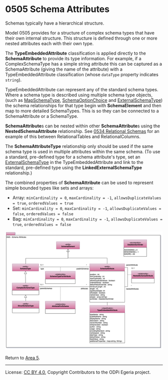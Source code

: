 <!-- SPDX-License-Identifier: CC-BY-4.0 -->
<!-- Copyright Contributors to the ODPi Egeria project. -->

# 0505 Schema Attributes

Schemas typically have a hierarchical structure.

Model 0505 provides for a structure of complex schema types that have their own internal structure.
This structure is defined through one or more nested attributes each with their own type.

The **TypeEmbeddedAttribute** classification is applied directly
to the **SchemaAttribute** to provide its type information.
For example, if a ComplexSchemaType has a simple string
attribute this can be captured as a SchemaAttribute (giving the name of the attribute) with a TypeEmbeddedAttribute
classification (whose `dataType` property indicates `string`).

TypeEmbeddedAttribute can represent any of the standard schema types.
Where a schema type is described using multiple schema type objects,
(such as [MapSchemaType](0511-Map-Schema-Elements.md),
[SchemaOptionChoice](0501-Schema-Elements.md) and [ExternalSchemaType](0507-External-Schema-Type.md))
the schema relationships for that type begin with **SchemaElement** and then map to more detailed SchemaTypes.
This is so they can be connected to a SchemaAttribute or a SchemaType.

**SchemaAttribute**s can be nested within other **SchemaAttribute**s
using the **NestedSchemaAttribute** relationship. See [0534 Relational Schemas](0534-Relational-Schemas.md) for an
example of this between RelationalTables and RelationalColumns.

The **SchemaAttributeType** relationship only should be used if the same schema type
is used in multiple attributes within the same schema.
(To use a standard, pre-defined type for a schema attribute's type, set an
[ExternalSchemaType](0507-External-Schema-Type.md) in the TypeEmbeddedAttribute and link to the
standard, pre-defined type using the **LinkedExternalSchemaType** relationship.)

The combined properties of **SchemaAttribute** can be used to represent simple bounded types
like sets and arrays:

- Array: `minCardinality = 0`, `maxCardinality = -1`, `allowsDuplicateValues = true`, `orderedValues = true`
- Set: `minCardinality = 0`, `maxCardinality = -1`, `allowsDuplicateValues = false`, `orderedValues = false`
- Bag: `minCardinality = 0`, `maxCardinality = -1`, `allowsDuplicateValues = true`, `orderedValues = false`

![UML](0505-Schema-Attributes.png#pagewidth)

Return to [Area 5](Area-5-models.md).

----
License: [CC BY 4.0](https://creativecommons.org/licenses/by/4.0/),
Copyright Contributors to the ODPi Egeria project.
